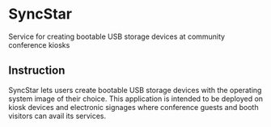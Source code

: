 # SyncStar

Service for creating bootable USB storage devices at community conference kiosks

## Instruction

SyncStar lets users create bootable USB storage devices with the operating system image of their choice. This application is intended to be deployed on kiosk devices and electronic signages where conference guests and booth visitors can avail its services.
